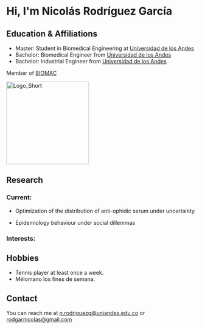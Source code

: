 # Hi, I'm Nicolás Rodríguez García


## Education & Affiliations
- Master: Student in Biomedical Engineering at [Universidad de los Andes](https://uniandes.edu.co/)
- Bachelor: Biomedical Engineer from [Universidad de los Andes](https://uniandes.edu.co/)
- Bachelor: Industrial Engineer from [Universidad de los Andes](https://uniandes.edu.co/)
<!-- - Doctorate: from [INSTITUTION](LINK OF INSTITUTION.com) -->
<!-- - Post Doctorate: from [INSTITUTION](LINK OF INSTITUTION.com) -->


Member of [BIOMAC](https://github.com/biomac-lab)


<img width="217" alt="Logo_Short" src="https://user-images.githubusercontent.com/73041689/218108873-dd5daaaa-2874-43d3-a089-8403dda3e18f.png">

<!-- Member of [RESEARCH GROUP] (LINK OF RESEARCH GROUP) -->


## Research

<!-- ### Previous: -->


### Current:

- Optimization of the distribution of anti-ophidic serum under uncertainty. 

- Epidemiology behaviour under social dillemmas

### Interests:

<!-- - Interest 1 -->
<!-- - Interest 2 -->
<!-- - Interest 3 -->

## Hobbies

- Tennis player at least once a week.
- Mélomano los fines de semana.



## Contact

You can reach me at <n.rodriguezg@uniandes.edu.co> or <rodgarnicolas@gmail.com>

